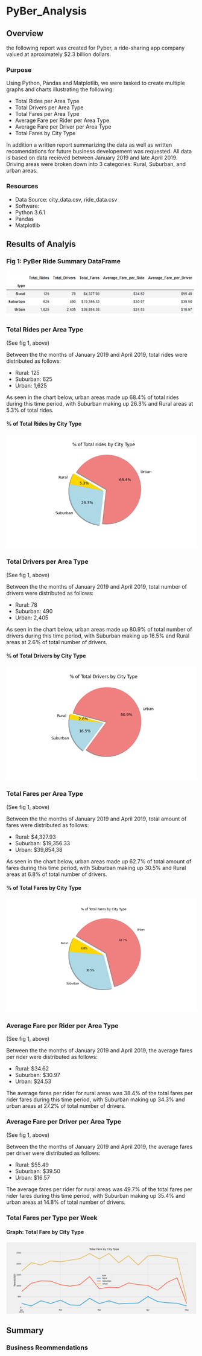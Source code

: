 # PyBer_Analysis

## Overview
the following report was created for Pyber,  a ride-sharing app company valued at aproximately $2.3 billion dollars.

### Purpose
Using Python, Pandas and Matplotlib, we were tasked to create multiple graphs and charts illustrating the following:
- Total Rides per Area Type
- Total Drivers per Area Type
- Total Fares per Area Type
- Average Fare per Rider per Area Type
- Average Fare per Driver per Area Type
- Total Fares by City Type

In addition a written report summarizing the data as well as written recomendations for future business developement was requested.
All data is based on data recieved between January 2019 and late April 2019.  Driving areas were broken down into 3 categories: Rural, Suburban, and urban areas.

### Resources
- Data Source: city_data.csv, ride_data.csv
- Software:
 - Python 3.6.1
 - Pandas
 - Matplotlib

## Results of Analyis

### Fig 1: PyBer Ride Summary DataFrame
![Pyber Ride Summary](https://github.com/stephenanayashilliard/PyBer_Analysis/blob/main/Resources/PyBer_Ride_summary.png)

### Total Rides per Area Type
(See fig 1, above)

Between the the months of January 2019 and April 2019, total rides were distributed as follows:
- Rural: 125
- Suburban: 625
- Urban: 1,625

As seen in the chart below, urban areas made up 68.4% of total rides during this time period, with Suburban making up 26.3% and Rural areas at 5.3% of total rides.
#### % of Total Rides by City Type
![% of total rides by city type](https://github.com/stephenanayashilliard/PyBer_Analysis/blob/main/analysis/Fig6.png)

### Total Drivers per Area Type
(See fig 1, above)

Between the the months of January 2019 and April 2019, total number of drivers were distributed as follows:
- Rural: 78
- Suburban: 490
- Urban: 2,405

As seen in the chart below, urban areas made up 80.9% of total number of drivers during this time period, with Suburban making up 16.5% and Rural areas at 2.6% of total number of drivers.
#### % of Total Drivers by City Type
![% of total drivers by city type](https://github.com/stephenanayashilliard/PyBer_Analysis/blob/main/analysis/Fig7.png)

### Total Fares per Area Type
(See fig 1, above)

Between the the months of January 2019 and April 2019, total amount of fares were distributed as follows:
- Rural:  $4,327.93
- Suburban: $19,356.33
- Urban: $39,854,38

As seen in the chart below, urban areas made up 62.7% of total amount of fares during this time period, with Suburban making up 30.5% and Rural areas at 6.8% of total number of drivers.
#### % of Total Fares by City Type
![% ot Total fares by City Type](https://github.com/stephenanayashilliard/PyBer_Analysis/blob/main/analysis/Fig5.png)

### Average Fare per Rider per Area Type
(See fig 1, above)

Between the the months of January 2019 and April 2019, the average fares per rider were distributed as follows:
- Rural:  $34.62
- Suburban: $30.97
- Urban: $24.53

The average fares per rider for rural areas was 38.4% of the total fares per rider fares during this time period, with Suburban making up 34.3% and urban areas at 27.2% of total number of drivers.

### Average Fare per Driver per Area Type
(See fig 1, above)

Between the the months of January 2019 and April 2019, the average fares per driver were distributed as follows:
- Rural:  $55.49
- Suburban: $39.50
- Urban: $16.57

The average fares per rider for rural areas was 49.7% of the total fares per rider fares during this time period, with Suburban making up 35.4% and urban areas at 14.8% of total number of drivers.

### Total Fares per Type per Week
#### Graph:  Total Fare by City Type
![Total Fare by City Type](https://github.com/stephenanayashilliard/PyBer_Analysis/blob/main/analysis/PyBer_fare_summary.png)
## Summary
### Business Reommendations
